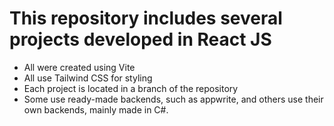 # This repository includes several projects developed in React JS

- All were created using Vite
- All use Tailwind CSS for styling
- Each project is located in a branch of the repository
- Some use ready-made backends, such as appwrite, and others use their own backends, mainly made in C#.